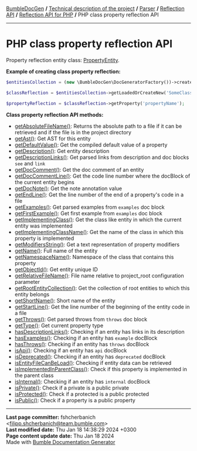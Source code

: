 [BumbleDocGen](/docs/README.md) **/**
[Technical description of the project](/docs/tech/readme.md) **/**
[Parser](/docs/tech/02_parser/readme.md) **/**
[Reflection API](/docs/tech/02_parser/reflectionApi/readme.md) **/**
[Reflection API for PHP](/docs/tech/02_parser/reflectionApi/php/readme.md) **/**
PHP class property reflection API

---


# PHP class property reflection API

Property reflection entity class: [PropertyEntity](/docs/tech/02_parser/reflectionApi/php/classes/PropertyEntity.md).

**Example of creating class property reflection:**

```php
$entitiesCollection = (new \BumbleDocGen\DocGeneratorFactory())->createRootEntitiesCollection($reflectionApiConfig);

$classReflection = $entitiesCollection->getLoadedOrCreateNew('SomeClassName');

$propertyReflection = $classReflection->getProperty('propertyName');
```

**Class property reflection API methods:**

- [getAbsoluteFileName()](/docs/tech/02_parser/reflectionApi/php/classes/PropertyEntity.md#mgetabsolutefilename): Returns the absolute path to a file if it can be retrieved and if the file is in the project directory
- [getAst()](/docs/tech/02_parser/reflectionApi/php/classes/PropertyEntity.md#mgetast): Get AST for this entity
- [getDefaultValue()](/docs/tech/02_parser/reflectionApi/php/classes/PropertyEntity.md#mgetdefaultvalue): Get the compiled default value of a property
- [getDescription()](/docs/tech/02_parser/reflectionApi/php/classes/PropertyEntity.md#mgetdescription): Get entity description
- [getDescriptionLinks()](/docs/tech/02_parser/reflectionApi/php/classes/PropertyEntity.md#mgetdescriptionlinks): Get parsed links from description and doc blocks `see` and `link`
- [getDocComment()](/docs/tech/02_parser/reflectionApi/php/classes/PropertyEntity.md#mgetdoccomment): Get the doc comment of an entity
- [getDocCommentLine()](/docs/tech/02_parser/reflectionApi/php/classes/PropertyEntity.md#mgetdoccommentline): Get the code line number where the docBlock of the current entity begins
- [getDocNote()](/docs/tech/02_parser/reflectionApi/php/classes/PropertyEntity.md#mgetdocnote): Get the note annotation value
- [getEndLine()](/docs/tech/02_parser/reflectionApi/php/classes/PropertyEntity.md#mgetendline): Get the line number of the end of a property&#039;s code in a file
- [getExamples()](/docs/tech/02_parser/reflectionApi/php/classes/PropertyEntity.md#mgetexamples): Get parsed examples from `examples` doc block
- [getFirstExample()](/docs/tech/02_parser/reflectionApi/php/classes/PropertyEntity.md#mgetfirstexample): Get first example from `examples` doc block
- [getImplementingClass()](/docs/tech/02_parser/reflectionApi/php/classes/PropertyEntity.md#mgetimplementingclass): Get the class like entity in which the current entity was implemented
- [getImplementingClassName()](/docs/tech/02_parser/reflectionApi/php/classes/PropertyEntity.md#mgetimplementingclassname): Get the name of the class in which this property is implemented
- [getModifiersString()](/docs/tech/02_parser/reflectionApi/php/classes/PropertyEntity.md#mgetmodifiersstring): Get a text representation of property modifiers
- [getName()](/docs/tech/02_parser/reflectionApi/php/classes/PropertyEntity.md#mgetname): Full name of the entity
- [getNamespaceName()](/docs/tech/02_parser/reflectionApi/php/classes/PropertyEntity.md#mgetnamespacename): Namespace of the class that contains this property
- [getObjectId()](/docs/tech/02_parser/reflectionApi/php/classes/PropertyEntity.md#mgetobjectid): Get entity unique ID
- [getRelativeFileName()](/docs/tech/02_parser/reflectionApi/php/classes/PropertyEntity.md#mgetrelativefilename): File name relative to project_root configuration parameter
- [getRootEntityCollection()](/docs/tech/02_parser/reflectionApi/php/classes/PropertyEntity.md#mgetrootentitycollection): Get the collection of root entities to which this entity belongs
- [getShortName()](/docs/tech/02_parser/reflectionApi/php/classes/PropertyEntity.md#mgetshortname): Short name of the entity
- [getStartLine()](/docs/tech/02_parser/reflectionApi/php/classes/PropertyEntity.md#mgetstartline): Get the line number of the beginning of the entity code in a file
- [getThrows()](/docs/tech/02_parser/reflectionApi/php/classes/PropertyEntity.md#mgetthrows): Get parsed throws from `throws` doc block
- [getType()](/docs/tech/02_parser/reflectionApi/php/classes/PropertyEntity.md#mgettype): Get current property type
- [hasDescriptionLinks()](/docs/tech/02_parser/reflectionApi/php/classes/PropertyEntity.md#mhasdescriptionlinks): Checking if an entity has links in its description
- [hasExamples()](/docs/tech/02_parser/reflectionApi/php/classes/PropertyEntity.md#mhasexamples): Checking if an entity has `example` docBlock
- [hasThrows()](/docs/tech/02_parser/reflectionApi/php/classes/PropertyEntity.md#mhasthrows): Checking if an entity has `throws` docBlock
- [isApi()](/docs/tech/02_parser/reflectionApi/php/classes/PropertyEntity.md#misapi): Checking if an entity has `api` docBlock
- [isDeprecated()](/docs/tech/02_parser/reflectionApi/php/classes/PropertyEntity.md#misdeprecated): Checking if an entity has `deprecated` docBlock
- [isEntityFileCanBeLoad()](/docs/tech/02_parser/reflectionApi/php/classes/PropertyEntity.md#misentityfilecanbeload): Checking if entity data can be retrieved
- [isImplementedInParentClass()](/docs/tech/02_parser/reflectionApi/php/classes/PropertyEntity.md#misimplementedinparentclass): Check if this property is implemented in the parent class
- [isInternal()](/docs/tech/02_parser/reflectionApi/php/classes/PropertyEntity.md#misinternal): Checking if an entity has `internal` docBlock
- [isPrivate()](/docs/tech/02_parser/reflectionApi/php/classes/PropertyEntity.md#misprivate): Check if a private is a public private
- [isProtected()](/docs/tech/02_parser/reflectionApi/php/classes/PropertyEntity.md#misprotected): Check if a protected is a public protected
- [isPublic()](/docs/tech/02_parser/reflectionApi/php/classes/PropertyEntity.md#mispublic): Check if a property is a public property

---

**Last page committer:** fshcherbanich &lt;filipp.shcherbanich@team.bumble.com&gt;<br>**Last modified date:**   Thu Jan 18 14:38:29 2024 +0300<br>**Page content update date:** Thu Jan 18 2024<br>Made with [Bumble Documentation Generator](https://github.com/bumble-tech/bumble-doc-gen/blob/master/docs/README.md)